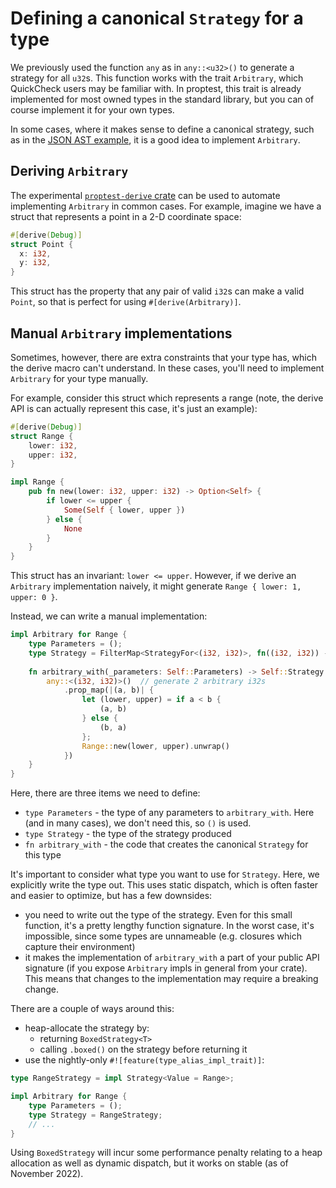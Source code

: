 # Defining a canonical `Strategy` for a type

We previously used the function `any` as in `any::<u32>()` to generate a
strategy for all `u32`s. This function works with the trait `Arbitrary`,
which QuickCheck users may be familiar with. In proptest, this trait
is already implemented for most owned types in the standard library,
but you can of course implement it for your own types.

In some cases, where it makes sense to define a canonical strategy, such as in
the [JSON AST example](recursive.md), it is a good idea to implement
`Arbitrary`.


## Deriving `Arbitrary`

The experimental [`proptest-derive` crate](../../proptest-derive/index.md) can
be used to automate implementing `Arbitrary` in common cases. For example, imagine we have a struct that represents a point in a 2-D coordinate space:
```rust
#[derive(Debug)]
struct Point {
  x: i32,
  y: i32,
}
```
This struct has the property that any pair of valid `i32`s can make a valid `Point`, so that is perfect for using `#[derive(Arbitrary)]`. 

## Manual `Arbitrary` implementations

Sometimes, however, there are extra constraints that your type has, which the derive macro can't understand. In these cases, you'll need to implement `Arbitrary` for your type manually.

For example, consider this struct which represents a range (note, the derive API is can actually represent this case, it's just an example):
```rust
#[derive(Debug)]
struct Range {
    lower: i32,
    upper: i32,
}

impl Range {
    pub fn new(lower: i32, upper: i32) -> Option<Self> {
        if lower <= upper {
            Some(Self { lower, upper })
        } else {
            None
        }
    }
}
```
This struct has an invariant: `lower <= upper`. However, if we derive an `Arbitrary` implementation naively, it might generate `Range { lower: 1, upper: 0 }`.

Instead, we can write a manual implementation:
```rust
impl Arbitrary for Range {
    type Parameters = ();
    type Strategy = FilterMap<StrategyFor<(i32, i32)>, fn((i32, i32)) -> Option<Self>>;
  
    fn arbitrary_with(_parameters: Self::Parameters) -> Self::Strategy {
        any::<(i32, i32)>()  // generate 2 arbitrary i32s
            .prop_map(|(a, b)| {
                let (lower, upper) = if a < b {
                    (a, b)
                } else {
                    (b, a)
                };
                Range::new(lower, upper).unwrap()
            })
    }
}
```
Here, there are three items we need to define:
 - `type Parameters` - the type of any parameters to `arbitrary_with`. Here (and in many cases), we don't need this, so `()` is used.
 - `type Strategy` - the type of the strategy produced
 - `fn arbitrary_with` - the code that creates the canonical `Strategy` for this type

It's important to consider what type you want to use for `Strategy`. Here, we explicitly write the type out. This uses static dispatch, which is often faster and easier to optimize, but has a few downsides:
 - you need to write out the type of the strategy. Even for this small function, it's a pretty lengthy function signature. In the worst case, it's impossible, since some types are unnameable (e.g. closures which capture their environment)
 - it makes the implementation of `arbitrary_with` a part of your public API signature (if you expose `Arbitrary` impls in general from your crate). This means that changes to the implementation may require a breaking change.

There are a couple of ways around this:
 - heap-allocate the strategy by: 
   - returning `BoxedStrategy<T>`
   - calling `.boxed()` on the strategy before returning it
 - use the nightly-only `#![feature(type_alias_impl_trait)]`:
```rust
type RangeStrategy = impl Strategy<Value = Range>;

impl Arbitrary for Range {
    type Parameters = ();
    type Strategy = RangeStrategy;
    // ...
}
```

Using `BoxedStrategy` will incur some performance penalty relating to a heap allocation as well as dynamic dispatch, but it works on stable (as of November 2022).

